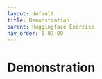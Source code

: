 ```yaml
---
layout: default
title: Demonstration
parent: Huggingface Exercise
nav_order: 5-07-09
---
```


# Demonstration
